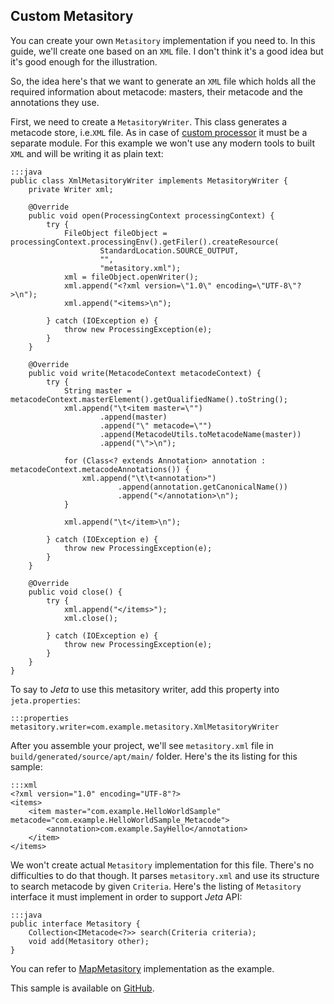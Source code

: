 <div class="page-header">
    <h2>Custom Metasitory</h2>
</div>

You can create your own `Metasitory` implementation if you need to. In this guide, we'll create one based on an `XML` file. I don't think it's a good idea but it's good enough for the illustration.

So, the idea here's that we want to generate an `XML` file which holds all the required information about metacode: masters, their metacode and the annotations they use.

First, we need to create a `MetasitoryWriter`. This class generates a metacode store, i.e.`XML` file. As in case of [custom processor](/guide/custom-processor.html) it must be a separate module. For this example we won't use any modern tools to built `XML` and will be writing it as plain text:

    :::java
    public class XmlMetasitoryWriter implements MetasitoryWriter {
        private Writer xml;

        @Override
        public void open(ProcessingContext processingContext) {
            try {
                FileObject fileObject = processingContext.processingEnv().getFiler().createResource(
                        StandardLocation.SOURCE_OUTPUT,
                        "",
                        "metasitory.xml");
                xml = fileObject.openWriter();
                xml.append("<?xml version=\"1.0\" encoding=\"UTF-8\"?>\n");
                xml.append("<items>\n");

            } catch (IOException e) {
                throw new ProcessingException(e);
            }
        }

        @Override
        public void write(MetacodeContext metacodeContext) {
            try {
                String master = metacodeContext.masterElement().getQualifiedName().toString();
                xml.append("\t<item master=\"")
                        .append(master)
                        .append("\" metacode=\"")
                        .append(MetacodeUtils.toMetacodeName(master))
                        .append("\">\n");

                for (Class<? extends Annotation> annotation : metacodeContext.metacodeAnnotations()) {
                    xml.append("\t\t<annotation>")
                            .append(annotation.getCanonicalName())
                            .append("</annotation>\n");
                }

                xml.append("\t</item>\n");

            } catch (IOException e) {
                throw new ProcessingException(e);
            }
        }

        @Override
        public void close() {
            try {
                xml.append("</items>");
                xml.close();

            } catch (IOException e) {
                throw new ProcessingException(e);
            }
        }
    }

To say to *Jeta* to use this metasitory writer, add this property into `jeta.properties`:

    :::properties
    metasitory.writer=com.example.metasitory.XmlMetasitoryWriter


After you assemble your project, we'll see `metasitory.xml` file in `build/generated/source/apt/main/` folder. Here's the its listing for this sample:

    :::xml
    <?xml version="1.0" encoding="UTF-8"?>
    <items>
        <item master="com.example.HelloWorldSample" metacode="com.example.HelloWorldSample_Metacode">
            <annotation>com.example.SayHello</annotation>
        </item>
    </items>


We won't create actual `Metasitory` implementation for this file. There's no difficulties to do that though. It parses `metasitory.xml` and use its structure to search metacode by given `Criteria`. Here's the listing of `Metasitory` interface it must implement in order to support *Jeta* API:

    :::java
    public interface Metasitory {
        Collection<IMetacode<?>> search(Criteria criteria);
        void add(Metasitory other);
    }

You can refer to [MapMetasitory](https://github.com/brooth/jeta/blob/master/jeta/src/main/java/org/brooth/jeta/metasitory/MapMetasitory.java) implementation as the example.

This sample is available on [GitHub](https://github.com/brooth/jeta-samples).
